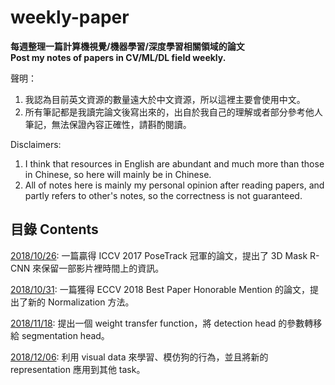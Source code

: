 # weekly-paper #
**每週整理一篇計算機視覺/機器學習/深度學習相關領域的論文**  
**Post my notes of papers in CV/ML/DL field weekly.**  

聲明：  
1) 我認為目前英文資源的數量遠大於中文資源，所以這裡主要會使用中文。  
2) 所有筆記都是我讀完論文後寫出來的，出自於我自己的理解或者部分參考他人筆記，無法保證內容正確性，請斟酌閱讀。  


Disclaimers:  
1) I think that resources in English are abundant and much more than those in Chinese, so here will mainly be in Chinese.  
2) All of notes here is mainly my personal opinion after reading papers, and partly refers to other's notes, so the correctness is not guaranteed.  

## 目錄 Contents  

[2018/10/26](2018/October/26.md): 一篇贏得 ICCV 2017 PoseTrack 冠軍的論文，提出了 3D Mask R-CNN 來保留一部影片裡時間上的資訊。  

[2018/10/31](2018/October/31.md): 一篇獲得 ECCV 2018 Best Paper Honorable Mention 的論文，提出了新的 Normalization 方法。

[2018/11/18](2018/November/18.md): 提出一個 weight transfer function，將 detection head 的參數轉移給 segmentation head。

[2018/12/06](2018/December/6.md): 利用 visual data 來學習、模仿狗的行為，並且將新的 representation 應用到其他 task。
